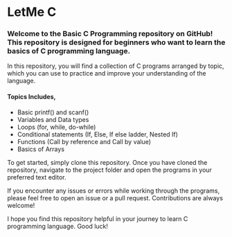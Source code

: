 # LetMe C

### Welcome to the Basic C Programming repository on GitHub! This repository is designed for beginners who want to learn the basics of C programming language.

In this repository, you will find a collection of C programs arranged by topic, which you can use to practice and improve your understanding of the language.

#### Topics Includes,
- Basic printf() and scanf()
- Variables and Data types
- Loops (for, while, do-while)
- Conditional statements (If, Else, If else ladder, Nested If)
- Functions (Call by reference and Call by value)
- Basics of Arrays

To get started, simply clone this repository. Once you have cloned the repository, navigate to the project folder and open the programs in your preferred text editor.

If you encounter any issues or errors while working through the programs, please feel free to open an issue or a pull request. Contributions are always welcome!

I hope you find this repository helpful in your journey to learn C programming language. Good luck!

